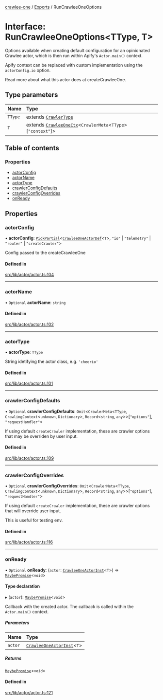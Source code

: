 [crawlee-one](../README.md) / [Exports](../modules.md) / RunCrawleeOneOptions

# Interface: RunCrawleeOneOptions<TType, T\>

Options available when creating default configuration for an opinionated Crawlee actor,
which is then run within Apify's `Actor.main()` context.

Apify context can be replaced with custom implementation using the `actorConfig.io` option.

Read more about what this actor does at createCrawleeOne.

## Type parameters

| Name | Type |
| :------ | :------ |
| `TType` | extends [`CrawlerType`](../modules.md#crawlertype) |
| `T` | extends [`CrawleeOneCtx`](CrawleeOneCtx.md)<`CrawlerMeta`<`TType`\>[``"context"``]\> |

## Table of contents

### Properties

- [actorConfig](RunCrawleeOneOptions.md#actorconfig)
- [actorName](RunCrawleeOneOptions.md#actorname)
- [actorType](RunCrawleeOneOptions.md#actortype)
- [crawlerConfigDefaults](RunCrawleeOneOptions.md#crawlerconfigdefaults)
- [crawlerConfigOverrides](RunCrawleeOneOptions.md#crawlerconfigoverrides)
- [onReady](RunCrawleeOneOptions.md#onready)

## Properties

### actorConfig

• **actorConfig**: [`PickPartial`](../modules.md#pickpartial)<[`CrawleeOneActorDef`](CrawleeOneActorDef.md)<`T`\>, ``"io"`` \| ``"telemetry"`` \| ``"router"`` \| ``"createCrawler"``\>

Config passed to the createCrawleeOne

#### Defined in

[src/lib/actor/actor.ts:104](https://github.com/JuroOravec/crawlee-one/blob/a1c29c5/src/lib/actor/actor.ts#L104)

___

### actorName

• `Optional` **actorName**: `string`

#### Defined in

[src/lib/actor/actor.ts:102](https://github.com/JuroOravec/crawlee-one/blob/a1c29c5/src/lib/actor/actor.ts#L102)

___

### actorType

• **actorType**: `TType`

String idetifying the actor class, e.g. `'cheerio'`

#### Defined in

[src/lib/actor/actor.ts:101](https://github.com/JuroOravec/crawlee-one/blob/a1c29c5/src/lib/actor/actor.ts#L101)

___

### crawlerConfigDefaults

• `Optional` **crawlerConfigDefaults**: `Omit`<`CrawlerMeta`<`TType`, `CrawlingContext`<`unknown`, `Dictionary`\>, `Record`<`string`, `any`\>\>[``"options"``], ``"requestHandler"``\>

If using default `createCrawler` implementation, these are crawler options
that may be overriden by user input.

#### Defined in

[src/lib/actor/actor.ts:109](https://github.com/JuroOravec/crawlee-one/blob/a1c29c5/src/lib/actor/actor.ts#L109)

___

### crawlerConfigOverrides

• `Optional` **crawlerConfigOverrides**: `Omit`<`CrawlerMeta`<`TType`, `CrawlingContext`<`unknown`, `Dictionary`\>, `Record`<`string`, `any`\>\>[``"options"``], ``"requestHandler"``\>

If using default `createCrawler` implementation, these are crawler options
that will override user input.

This is useful for testing env.

#### Defined in

[src/lib/actor/actor.ts:116](https://github.com/JuroOravec/crawlee-one/blob/a1c29c5/src/lib/actor/actor.ts#L116)

___

### onReady

• `Optional` **onReady**: (`actor`: [`CrawleeOneActorInst`](CrawleeOneActorInst.md)<`T`\>) => [`MaybePromise`](../modules.md#maybepromise)<`void`\>

#### Type declaration

▸ (`actor`): [`MaybePromise`](../modules.md#maybepromise)<`void`\>

Callback with the created actor. The callback is called within
the `Actor.main()` context.

##### Parameters

| Name | Type |
| :------ | :------ |
| `actor` | [`CrawleeOneActorInst`](CrawleeOneActorInst.md)<`T`\> |

##### Returns

[`MaybePromise`](../modules.md#maybepromise)<`void`\>

#### Defined in

[src/lib/actor/actor.ts:121](https://github.com/JuroOravec/crawlee-one/blob/a1c29c5/src/lib/actor/actor.ts#L121)
